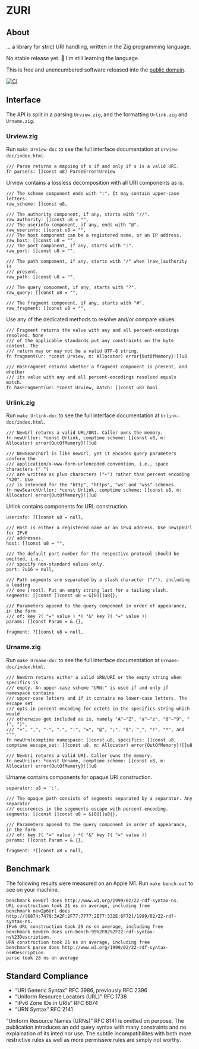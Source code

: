 # ZURI

## About

… a library for strict URI handling, written in the Zig programming language.

No stable release yet. 🚧 I'm still learning the language.

This is free and unencumbered software released into the
[public domain](https://creativecommons.org/publicdomain/zero/1.0).

[![CI](https://github.com/pascaldekloe/zuri/actions/workflows/ci.yml/badge.svg)](https://github.com/pascaldekloe/zuri/actions/workflows/ci.yml)


## Interface

The API is split in a parsing `Urview.zig`, and the formatting `Urlink.zig` and
`Urname.zig`.


### Urview.zig

Run `make Urview-doc` to see the full interface documentation at `Urview-doc/index.html`.

```zig
/// Parse returns a mapping of s if and only if s is a valid URI.
fn parse(s: []const u8) ParseError!Urview
```

Urview contains a lossless decomposition with all URI components as is.

```zig
/// The scheme component ends with ":". It may contain upper-case letters.
raw_scheme: []const u8,

/// The authority component, if any, starts with "//".
raw_authority: []const u8 = "",
/// The userinfo component, if any, ends with "@".
raw_userinfo: []const u8 = "",
/// The host component can be a registered name, or an IP address.
raw_host: []const u8 = "",
/// The port component, if any, starts with ":".
raw_port: []const u8 = "",

/// The path compoment, if any, starts with "/" when (raw_)authority is
/// present.
raw_path: []const u8 = "",

/// The query compoment, if any, starts with "?".
raw_query: []const u8 = "",

/// The fragment component, if any, starts with "#".
raw_fragment: []const u8 = "",
```

Use any of the dedicated methods to resolve and/or compare values.

```zig
/// Fragment returns the value with any and all percent-encodings resolved. None
/// of the applicable standards put any constraints on the byte content. The
/// return may or may not be a valid UTF-8 string.
fn fragment(ur: *const Urview, m: Allocator) error{OutOfMemory}![]u8

/// HasFragment returns whether a fragment component is present, and whether
/// its value with any and all percent-encodings resolved equals match.
fn hasFragment(ur: *const Urview, match: []const u8) bool
```


### Urlink.zig

Run `make Urlink-doc` to see the full interface documentation at `Urlink-doc/index.html`.

```zig
/// NewUrl returns a valid URL/URI. Caller owns the memory.
fn newUrl(ur: *const Urlink, comptime scheme: []const u8, m: Allocator) error{OutOfMemory}![]u8

/// NewSearchUrl is like newUrl, yet it encodes query parameters conform the
/// application/x-www-form-urlencoded convention, i.e., space characters (" ")
/// are written as plus characters ("+") rather than percent encoding "%20". Use
/// is intended for the "http", "https", "ws" and "wss" schemes.
fn newSearchUrl(ur: *const Urlink, comptime scheme: []const u8, m: Allocator) error{OutOfMemory}![]u8
```

Urlink contains components for URL construction.

```zig
userinfo: ?[]const u8 = null,

/// Host is either a registered name or an IPv4 address. Use newIp6Url for IPv6
/// addresses.
host: []const u8 = "",

/// The default port number for the respective protocol should be omitted, i.e.,
/// specify non-standard values only.
port: ?u16 = null,

/// Path segments are separated by a slash character ("/"), including a leading
/// one [root]. Put an empty string last for a tailing slash.
segments: []const []const u8 = &[0][]u8{},

/// Parameters append to the query component in order of appearance, in the form
/// of: key ?( "=" value ) *( "&" key ?( "=" value ))
params: []const Param = &.{},

fragment: ?[]const u8 = null,
```


### Urname.zig

Run `make Urname-doc` to see the full interface documentation at `Urname-doc/index.html`.

```zig
/// NewUrn returns either a valid URN/URI or the empty string when specifics is
/// empty. An upper-case scheme "URN:" is used if and only if namespace contains
/// upper-case letters and if it contains no lower-case letters. The escape_set
/// opts in percent-encoding for octets in the specifics string which would
/// otherwise get included as is, namely "A"–"Z", "a"–"z", "0"–"9", "(", ")",
/// "+", ",", "-", ".", ":", "=", "@", ";", "$", "_", "!", "*", and "'".
fn newUrn(comptime namespace: []const u8, specifics: []const u8, comptime escape_set: []const u8, m: Allocator) error{OutOfMemory}![]u8

/// NewUri returns a valid URI. Caller owns the memory.
fn newUri(ur: *const Urname, comptime scheme: []const u8, m: Allocator) error{OutOfMemory}![]u8
```

Urname contains components for opaque URI construction.

```zig
separator: u8 = ':',

/// The opaque path consists of segments separated by a separator. Any separator
/// occurences in the segements escape with percent-encoding.
segments: []const []const u8 = &[0][]u8{},

/// Parameters append to the query component in order of appearance, in the form
/// of: key ?( "=" value ) *( "&" key ?( "=" value ))
params: []const Param = &.{},

fragment: ?[]const u8 = null,
```


## Benchmark

The following results were measured on an Apple M1. Run `make bench.out` to see
on your machine.

```
benchmark newUrl does http://www.w3.org/1999/02/22-rdf-syntax-ns.
URL construction took 21 ns on average, including free
benchmark newIp6Url does http://[6874:7470:3A2F:2F77:7777:2E77:332E:6F72]/1999/02/22-rdf-syntax-ns.
IPv6 URL construction took 29 ns on average, including free
benchmark newUrn does urn:bench:99%2F02%2F22-rdf-syntax-ns%23Description.
URN construction took 21 ns on average, including free
benchmark parse does http://www.w3.org/1999/02/22-rdf-syntax-ns#Description.
parse took 28 ns on average
```


## Standard Compliance

 * “URI Generic Syntax” RFC 3986, previously RFC 2396
 * “Uniform Resource Locators (URL)” RFC 1738
 * “IPv6 Zone IDs in URIs” RFC 6874
 * “URN Syntax” RFC 2141

“Uniform Resource Names (URNs)” RFC 8141 is omitted on purpose. The publication
introduces an odd query syntax with many constraints and no explaination of its
inted nor use. The subtile incompatibilites with both more restrictive rules as
well as more permissive rules are simply not worthy.
